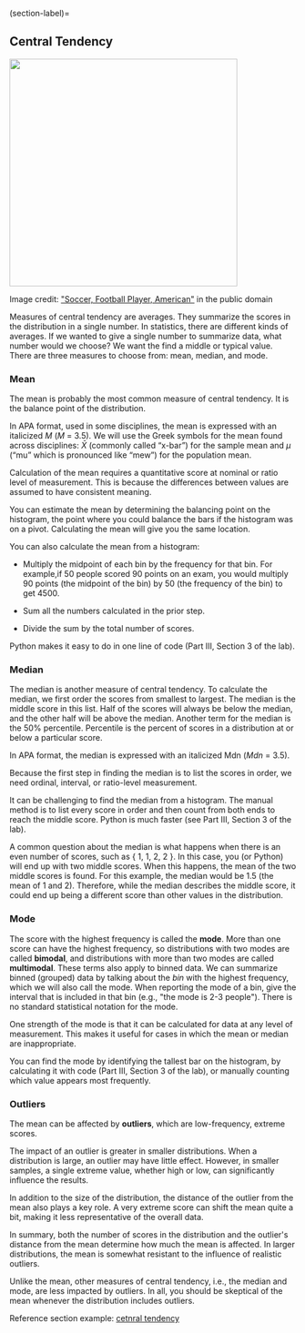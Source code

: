 (section-label)=
## Central Tendency
<img src="https://www.publicdomainpictures.net/pictures/260000/velka/soccer-football-player-american.jpg" width="400"/>

Image credit: ["Soccer, Football Player, American"](https://www.publicdomainpictures.net/en/view-image.php?image=257368&picture=soccer-football-player-american) in the public domain


Measures of central tendency are averages. They summarize the scores in the distribution in a single number. In statistics, there are different kinds of averages. If we wanted to give a single number to summarize data, what number would we choose? We want the find a middle or typical value. There are three measures to choose from: mean, median, and mode.

### Mean

The mean is probably the most common measure of central tendency. It is the balance point of the distribution.

In APA format, used in some disciplines, the mean is expressed with an italicized _M_ (_M_ = 3.5). We will use the Greek symbols for the mean found across disciplines: $\bar{X}$ (commonly called “x-bar”) for the sample mean and $\mu$ (“mu” which is pronounced like “mew”) for the population mean.

Calculation of the mean requires a quantitative score at nominal or ratio level of measurement. This is because the differences between values are assumed to have consistent meaning.

You can estimate the mean by determining the balancing point on the histogram, the point where you could balance the bars if the histogram was on a pivot. Calculating the mean will give you the same location.

You can also calculate the mean from a histogram:

- Multiply the midpoint of each bin by the frequency for that bin. For example,if 50 people scored 90 points on an exam, you would multiply 90 points (the midpoint of the bin) by 50 (the frequency of the bin) to get 4500.

- Sum all the numbers calculated in the prior step.

- Divide the sum by the total number of scores.

Python makes it easy to do in one line of code (Part III, Section 3 of the lab).

### Median

The median is another measure of central tendency. To calculate the median, we first order the scores from smallest to largest. The median is the middle score in this list. Half of the scores will always be below the median, and the other half will be above the median. Another term for the median is the 50% percentile. Percentile is the percent of scores in a distribution at or below a particular score.

In APA format, the median is expressed with an italicized Mdn (*Mdn* = 3.5).

Because the first step in finding the median is to list the scores in order, we need ordinal, interval, or ratio-level measurement.

It can be challenging to find the median from a histogram. The manual method is to list every score in order and then count from both ends to reach the middle score. Python is much faster (see Part III, Section 3 of the lab).

A common question about the median is what happens when there is an even number of scores, such as { 1, 1, 2, 2 }. In this case, you (or Python) will end up with two middle scores. When this happens, the mean of the two middle scores is found. For this example, the median would be 1.5 (the mean of 1 and 2). Therefore, while the median describes the middle score, it could end up being a different score than other values in the distribution.

### Mode

The score with the highest frequency is called the **mode**. More than one score can have the highest frequency, so distributions with two modes are called **bimodal**, and distributions with more than two modes are called **multimodal**. These terms also apply to binned data. We can summarize binned (grouped) data by talking about the *bin* with the highest frequency, which we will also call the mode. When reporting the mode of a bin, give the interval that is included in that bin (e.g., "the mode is 2-3 people"). There is no standard statistical notation for the mode.

One strength of the mode is that it can be calculated for data at any level of measurement. This makes it useful for cases in which the mean or median are inappropriate.

You can find the mode by identifying the tallest bar on the histogram, by calculating it with code (Part III, Section 3 of the lab), or manually counting which value appears most frequently.

### Outliers

The mean can be affected by **outliers**, which are low-frequency, extreme scores.

The impact of an outlier is greater in smaller distributions. When a distribution is large, an outlier may have little effect. However, in smaller samples, a single extreme value, whether high or low, can significantly influence the results.

In addition to the size of the distribution, the distance of the outlier from the mean also plays a key role. A very extreme score can shift the mean quite a bit, making it less representative of the overall data.

In summary, both the number of scores in the distribution and the outlier's distance from the mean determine how much the mean is affected. In larger distributions, the mean is somewhat resistant to the influence of realistic outliers.

Unlike the mean, other measures of central tendency, i.e., the median and mode, are less impacted by outliers. In all, you should be skeptical of the mean whenever the distribution includes outliers.

Reference section example: [cetnral tendency](cetnral_tendency.md)
